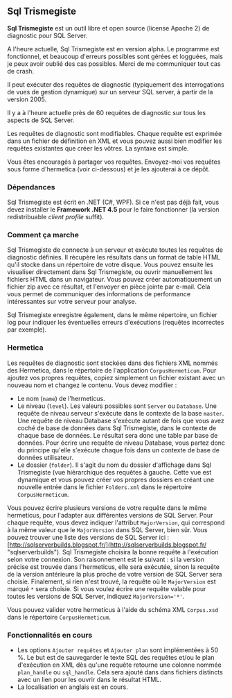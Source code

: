 ## Sql Trismegiste ##

**Sql Trismegiste** est un outil libre et open source (license Apache 2) de diagnostic pour SQL Server.

A l'heure actuelle, Sql Trismegiste est en version alpha. Le programme est fonctionnel, et beaucoup d'erreurs possibles sont gérées et logguées, mais je peux avoir oublié des cas possibles. Merci de me communiquer tout cas de crash.

Il peut exécuter des requêtes de diagnostic (typiquement des interrogations de vues de gestion dynamique) sur un serveur SQL server, à partir de la version 2005.

Il y a à l'heure actuelle près de 60 requêtes de diagnostic sur tous les aspects de SQL Server.

Les requêtes de diagnostic sont modifiables. Chaque requête est exprimée dans un fichier de définition en XML et vous pouvez aussi bien modifier les requêtes existantes que créer les vôtres. La syntaxe est simple.

Vous êtes encouragés à partager vos requêtes. Envoyez-moi vos requêtes sous forme d'hermetica (voir ci-dessous) et je les ajouterai à ce dépôt.

### Dépendances ###

Sql Trismegiste est écrit en .NET (C#, WPF). Si ce n'est pas déjà fait, vous devez installer le **Framework .NET 4.5** pour le faire fonctionner (la version redistribuable *client profile* suffit).

### Comment ça marche ###

Sql Trismegiste de connecte à un serveur et exécute toutes les requêtes de diagnostic définies. Il récupère les résultats dans un format de table HTML qu'il stocke dans un répertoire de votre disque. Vous pouvez ensuite les visualiser directement dans Sql Trismegiste, ou ouvrir manuellement les fichiers HTML dans un navigateur. Vous pouvez créer automatiquement un fichier zip avec ce résultat, et l'envoyer en pièce jointe par e-mail. Cela vous permet de communiquer des informations de performance intéressantes sur votre serveur pour analyse.

Sql Trismegiste enregistre également, dans le même répertoire, un fichier log pour indiquer les éventuelles erreurs d'exécutions (requêtes incorrectes par exemple).

### Hermetica ###

Les requêtes de diagnostic sont stockées dans des fichiers XML nommés des Hermetica, dans le répertoire de l'application `CorpusHermeticum`. Pour ajoutez vos propres requêtes, copiez simplement un fichier existant avec un nouveau nom et changez le contenu. Vous devez modifier :

- Le nom (`name`) de l'hermeticus.
- Le niveau (`level`). Les valeurs possibles sont `Server` ou `Database`. Une requête de niveau serveur s'exécute dans le contexte de la base `master`. Une requête de niveau Database s'exécute autant de fois que vous avez coché de base de données dans Sql Trismegiste, dans le contexte de chaque base de données. Le résultat sera donc une table par base de données. Pour écrire une requête de niveau Database, vous partez donc du principe qu'elle s'exécute chaque fois dans un contexte de base de données utilisateur.
- Le dossier (`folder`). Il s'agit du nom du dossier d'affichage dans Sql Trismegiste (vue hiérarchique des requêtes à gauche. Cette vue est dynamique et vous pouvez créer vos propres dossiers en créant une nouvelle entrée dans le fichier `Folders.xml` dans le répertoire `CorpusHermeticum`.

Vous pouvez écrire plusieurs versions de votre requête dans le même hermeticus, pour l'adapter aux différentes versions de SQL Server. Pour chaque requête, vous devez indiquer l'attribut `MajorVersion`, qui correspond à la même valeur que le `MajorVersion` dans SQL Server, bien sûr. Vous pouvez trouver une liste des versions de SQL Server ici : [http://sqlserverbuilds.blogspot.fr/](http://sqlserverbuilds.blogspot.fr/ "sqlserverbuilds"). Sql Trismegiste choisira la bonne requête à l'exécution selon votre connexion. Son raisonnement est le suivant : si la version précise est trouvée dans l'hermeticus, elle sera exécutée, sinon la requête de la version antérieure la plus proche de votre version de SQL Server sera choisie. Finalement, si rien n'est trouvé, la requête où le `MajorVersion` est marqué `*` sera choisie. Si vous voulez écrire une requête valable pour toutes les versions de SQL Server, indiquez `MajorVersion='*'`.

Vous pouvez valider votre hermeticus à l'aide du schéma XML `Corpus.xsd` dans le répertoire `CorpusHermeticum`.

### Fonctionnalités en cours ###

- Les options `Ajouter requêtes` et `Ajouter plan` sont implémentées à 50 %. Le but est de sauvegarder le texte SQL des requêtes et/ou le plan d'exécution en XML dès qu'une requête retourne une colonne nommée `plan_handle` ou `sql_handle`. Cela sera ajouté dans dans fichiers distincts avec un lien pour les ouvrir dans le résultat HTML.
- La localisation en anglais est en cours.
